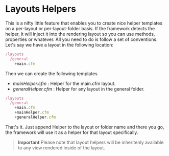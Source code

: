 # Layouts Helpers

This is a nifty little feature that enables you to create nice helper templates on a per-layout or per-layout-folder basis. If the framework detects the helper, it will inject it into the rendering layout so you can use methods, properties or whatever. All you need to do is follow a set of conventions. Let's say we have a layout in the following location:

```js
/layouts
  /general
    +main.cfm
```

Then we can create the following templates
* *mainHelper.cfm* : Helper for the main.cfm layout.
* *generalHelper.cfm* : Helper for any layout in the general folder.

```js
/layouts
  /general
    +main.cfm
    +mainHelper.cfm
    +generalHelper.cfm
```

That's it. Just append Helper to the layout or folder name and there you go, the framework will use it as a helper for that layout specifically. 

> **Important** Please note that layout helpers will be inheritenly available to any view rendered inside of the layout. 

